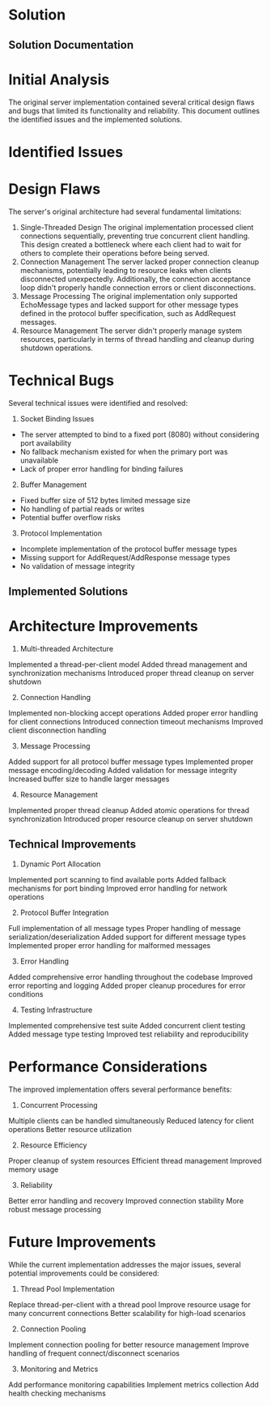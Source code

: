 # Solution

## Solution Documentation
# Initial Analysis
The original server implementation contained several critical design flaws and bugs that limited its functionality and reliability.
This document outlines the identified issues and the implemented solutions.
# Identified Issues
# Design Flaws
The server's original architecture had several fundamental limitations:

1. Single-Threaded Design
   The original implementation processed client connections sequentially, preventing true concurrent client handling.
   This design created a bottleneck where each client had to wait for others to complete their operations before being served.
2. Connection Management
   The server lacked proper connection cleanup mechanisms, potentially leading to resource leaks when clients disconnected 
   unexpectedly. Additionally, the connection acceptance loop didn't properly handle connection errors or client disconnections.
3. Message Processing
   The original implementation only supported EchoMessage types and lacked support for other message types defined
   in the protocol buffer specification, such as AddRequest messages.
4. Resource Management
   The server didn't properly manage system resources, particularly in terms of thread handling and cleanup 
   during shutdown operations.

# Technical Bugs
Several technical issues were identified and resolved:

1. Socket Binding Issues

- The server attempted to bind to a fixed port (8080) without considering port availability
- No fallback mechanism existed for when the primary port was unavailable
- Lack of proper error handling for binding failures


2. Buffer Management

- Fixed buffer size of 512 bytes limited message size
- No handling of partial reads or writes
- Potential buffer overflow risks


3. Protocol Implementation

- Incomplete implementation of the protocol buffer message types
- Missing support for AddRequest/AddResponse message types
- No validation of message integrity



## Implemented Solutions
# Architecture Improvements

1. Multi-threaded Architecture

Implemented a thread-per-client model
Added thread management and synchronization mechanisms
Introduced proper thread cleanup on server shutdown


2. Connection Handling

Implemented non-blocking accept operations
Added proper error handling for client connections
Introduced connection timeout mechanisms
Improved client disconnection handling


3. Message Processing

Added support for all protocol buffer message types
Implemented proper message encoding/decoding
Added validation for message integrity
Increased buffer size to handle larger messages


4. Resource Management

Implemented proper thread cleanup
Added atomic operations for thread synchronization
Introduced proper resource cleanup on server shutdown



## Technical Improvements

1. Dynamic Port Allocation

Implemented port scanning to find available ports
Added fallback mechanisms for port binding
Improved error handling for network operations


2. Protocol Buffer Integration

Full implementation of all message types
Proper handling of message serialization/deserialization
Added support for different message types
Implemented proper error handling for malformed messages


3. Error Handling

Added comprehensive error handling throughout the codebase
Improved error reporting and logging
Added proper cleanup procedures for error conditions


4. Testing Infrastructure

Implemented comprehensive test suite
Added concurrent client testing
Added message type testing
Improved test reliability and reproducibility



# Performance Considerations
The improved implementation offers several performance benefits:

1. Concurrent Processing

Multiple clients can be handled simultaneously
Reduced latency for client operations
Better resource utilization


2. Resource Efficiency

Proper cleanup of system resources
Efficient thread management
Improved memory usage


3. Reliability

Better error handling and recovery
Improved connection stability
More robust message processing




# Future Improvements
While the current implementation addresses the major issues, several potential improvements could be considered:

1. Thread Pool Implementation

Replace thread-per-client with a thread pool
Improve resource usage for many concurrent connections
Better scalability for high-load scenarios


2. Connection Pooling

Implement connection pooling for better resource management
Improve handling of frequent connect/disconnect scenarios


3. Monitoring and Metrics

Add performance monitoring capabilities
Implement metrics collection
Add health checking mechanisms

